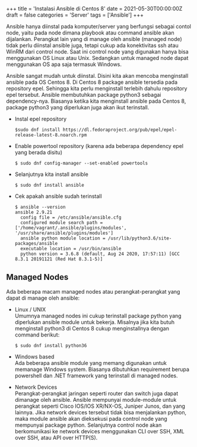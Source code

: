 +++
title = 'Instalasi Ansible di Centos 8'
date = 2021-05-30T00:00:00Z
draft = false
categories = 'Server'
tags = ['Ansible']
+++

Ansible hanya diinstal pada komputer/server yang berfungsi sebagai contol node, yaitu pada node dimana playbook atau command ansible akan dijalankan. Perangkat lain yang di manage oleh ansible (managed node) tidak perlu diinstal ansible juga, tetapi cukup ada konektivitas ssh atau WinRM dari control node. Saat ini control node yang digunakan hanya bisa menggunakan OS Linux atau Unix. Sedangkan untuk managed node dapat menggunakan OS apa saja termasuk Windows.

Ansible sangat mudah untuk diinstal. Disini kita akan mencoba menginstall ansible pada OS Centos 8. Di Centos 8 package ansible tersedia pada repository epel. Sehingga kita perlu menginstall terlebih dahulu repository epel tersebut. Ansible membutuhkan package python3 sebagai dependency-nya. Biasanya ketika kita menginstall ansible pada Centos 8, package python3 yang diperlukan juga akan ikut terinstall.

- Instal epel repository

  `$sudo dnf install https://dl.fedoraproject.org/pub/epel/epel-release-latest-8.noarch.rpm`

- Enable powertool repository (karena ada beberapa dependency epel yang berada disitu)

  `$ sudo dnf config-manager --set-enabled powertools`

- Selanjutnya kita install ansible

  `$ sudo dnf install ansible`

- Cek apakah ansible sudah terinstall

  ```
  $ ansible --version
  ansible 2.9.21
    config file = /etc/ansible/ansible.cfg
    configured module search path = ['/home/vagrant/.ansible/plugins/modules', '/usr/share/ansible/plugins/modules']
    ansible python module location = /usr/lib/python3.6/site-packages/ansible
    executable location = /usr/bin/ansible
    python version = 3.6.8 (default, Aug 24 2020, 17:57:11) [GCC 8.3.1 20191121 (Red Hat 8.3.1-5)]
  ```

## Managed Nodes
Ada beberapa macam managed nodes atau perangkat-perangkat yang dapat di manage oleh ansible:

- Linux / UNIX <br>
 Umumnya managed nodes ini cukup terinstall package python yang diperlukan ansible module untuk bekerja. Misalnya jika kita butuh menginstall python3 di Centos 8 cukup menginstallnya dengan command berikut:

  `$ sudo dnf install python36`

 - Windows based <br>
 Ada beberapa ansible module yang memang digunakan untuk memanage Windows system. Biasanya dibutuhkan requirement berupa powershell dan .NET framework yang terinstall di managed nodes.

 - Network Devices <br>
 Perangkat-perangkat jaringan seperti router dan switch juga dapat dimanage oleh ansible. Ansible mempunyai module-module untuk perangkat seperti Cisco IOS/IOS XR/NX-OS, Juniper Junos, dan yang lainnya. Jika network devices tersebut tidak bisa menjalankan python, maka module ansible akan dieksekusi pada control node yang mempunyai package python. Selanjutnya control node akan berkomunikasi ke network devices menggunakan CLI over SSH, XML over SSH, atau API over HTTP(S).